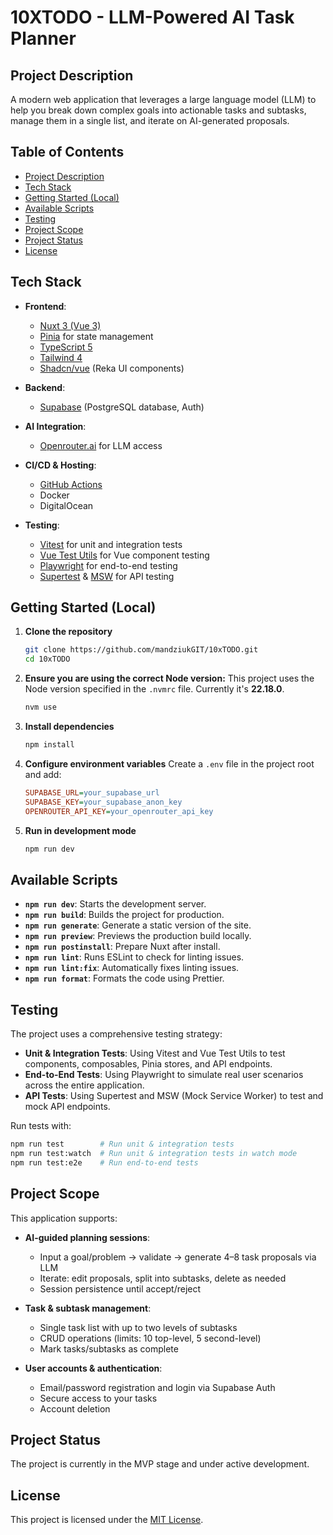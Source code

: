 # 10XTODO - LLM-Powered AI Task Planner

## Project Description

A modern web application that leverages a large language model (LLM) to help you break down complex goals into actionable tasks and subtasks, manage them in a single list, and iterate on AI-generated proposals.

## Table of Contents
- [Project Description](#project-description)
- [Tech Stack](#tech-stack)
- [Getting Started (Local)](#getting-started-local)
- [Available Scripts](#available-scripts)
- [Testing](#testing)
- [Project Scope](#project-scope)
- [Project Status](#project-status)
- [License](#license)

## Tech Stack

- **Frontend**:  
  - [Nuxt 3 (Vue 3)](https://v3.nuxtjs.org/)
  - [Pinia](https://pinia.vuejs.org/) for state management
  - [TypeScript 5](https://www.typescriptlang.org/)
  - [Tailwind 4](https://tailwindcss.com/)
  - [Shadcn/vue](https://github.com/shadcn/ui) (Reka UI components)

- **Backend**:
  - [Supabase](https://supabase.com/) (PostgreSQL database, Auth)

- **AI Integration**:
  - [Openrouter.ai](https://openrouter.ai/) for LLM access

- **CI/CD & Hosting**:
  - [GitHub Actions](https://github.com/features/actions)
  - Docker
  - DigitalOcean

- **Testing**:
  - [Vitest](https://vitest.dev/) for unit and integration tests
  - [Vue Test Utils](https://test-utils.vuejs.org/) for Vue component testing
  - [Playwright](https://playwright.dev/) for end-to-end testing
  - [Supertest](https://github.com/ladjs/supertest) & [MSW](https://mswjs.io/) for API testing

## Getting Started (Local)

1. **Clone the repository**  
   ```bash
   git clone https://github.com/mandziukGIT/10xTODO.git
   cd 10xTODO
   ```

2. **Ensure you are using the correct Node version:**
   This project uses the Node version specified in the `.nvmrc` file. Currently it's **22.18.0**.
   ```bash
   nvm use
   ```

3. **Install dependencies**

   ```bash
   npm install
   ```

4. **Configure environment variables**
   Create a `.env` file in the project root and add:

   ```ini
   SUPABASE_URL=your_supabase_url
   SUPABASE_KEY=your_supabase_anon_key
   OPENROUTER_API_KEY=your_openrouter_api_key
   ```

5. **Run in development mode**

   ```bash
   npm run dev
   ```

## Available Scripts

- **`npm run dev`**: Starts the development server.
- **`npm run build`**: Builds the project for production.
- **`npm run generate`**: Generate a static version of the site.
- **`npm run preview`**: Previews the production build locally.
- **`npm run postinstall`**: Prepare Nuxt after install.
- **`npm run lint`**: Runs ESLint to check for linting issues.
- **`npm run lint:fix`**: Automatically fixes linting issues.
- **`npm run format`**: Formats the code using Prettier.

## Testing

The project uses a comprehensive testing strategy:

- **Unit & Integration Tests**: Using Vitest and Vue Test Utils to test components, composables, Pinia stores, and API endpoints.
- **End-to-End Tests**: Using Playwright to simulate real user scenarios across the entire application.
- **API Tests**: Using Supertest and MSW (Mock Service Worker) to test and mock API endpoints.

Run tests with:
```bash
npm run test        # Run unit & integration tests
npm run test:watch  # Run unit & integration tests in watch mode
npm run test:e2e    # Run end-to-end tests
```

## Project Scope

This application supports:

* **AI-guided planning sessions**:

  * Input a goal/problem → validate → generate 4–8 task proposals via LLM
  * Iterate: edit proposals, split into subtasks, delete as needed
  * Session persistence until accept/reject

* **Task & subtask management**:

  * Single task list with up to two levels of subtasks
  * CRUD operations (limits: 10 top-level, 5 second-level)
  * Mark tasks/subtasks as complete

* **User accounts & authentication**:

  * Email/password registration and login via Supabase Auth
  * Secure access to your tasks
  * Account deletion

## Project Status

The project is currently in the MVP stage and under active development.

## License

This project is licensed under the [MIT License](LICENSE).


